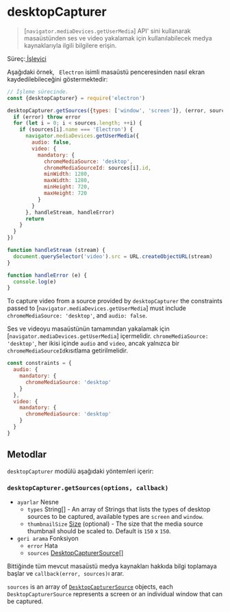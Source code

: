 # desktopCapturer

> [`navigator.mediaDevices.getUserMedia`] API' sini kullanarak masaüstünden ses ve video yakalamak için kullanılabilecek medya kaynaklarıyla ilgili bilgilere erişin.

Süreç:[ İşleyici](../glossary.md#renderer-process)

Aşağıdaki örnek, ` Electron` isimli masaüstü penceresinden nasıl ekran kaydedilebileceğini göstermektedir:

```javascript
// İşleme sürecinde.
const {desktopCapturer} = require('electron')

desktopCapturer.getSources({types: ['window', 'screen']}, (error, sources) => {
  if (error) throw error
  for (let i = 0; i < sources.length; ++i) {
    if (sources[i].name === 'Electron') {
      navigator.mediaDevices.getUserMedia({
        audio: false,
        video: {
          mandatory: {
            chromeMediaSource: 'desktop',
            chromeMediaSourceId: sources[i].id,
            minWidth: 1280,
            maxWidth: 1280,
            minHeight: 720,
            maxHeight: 720
          }
        }
      }, handleStream, handleError)
      return
    }
  }
})

function handleStream (stream) {
  document.querySelector('video').src = URL.createObjectURL(stream)
}

function handleError (e) {
  console.log(e)
}
```

To capture video from a source provided by `desktopCapturer` the constraints passed to [`navigator.mediaDevices.getUserMedia`] must include `chromeMediaSource: 'desktop'`, and `audio: false`.

Ses ve videoyu masaüstünün tamamından yakalamak için [`navigator.mediaDevices.getUserMedia`] içermelidir. `chromeMediaSource: 'desktop'`, her ikisi içinde `audio` and `video`, ancak yalnızca bir `chromeMediaSourceId`kısıtlama getirilmelidir.

```javascript
const constraints = {
  audio: {
    mandatory: {
      chromeMediaSource: 'desktop'
    }
  },
  video: {
    mandatory: {
      chromeMediaSource: 'desktop'
    }
  }
}
```

## Metodlar

`desktopCapturer` modülü aşağıdaki yöntemleri içerir:

### `desktopCapturer.getSources(options, callback)`

* `ayarlar` Nesne 
  * `types` String[] - An array of Strings that lists the types of desktop sources to be captured, available types are `screen` and `window`.
  * `thumbnailSize` [Size](structures/size.md) (optional) - The size that the media source thumbnail should be scaled to. Default is `150` x `150`.
* `geri arama` Fonksiyon 
  * `error` Hata 
  * `sources` [DesktopCapturerSource[]](structures/desktop-capturer-source.md)

Bittiğinde tüm mevcut masaüstü medya kaynakları hakkıda bilgi toplamaya başlar ve `callback(error, sources)`ı arar.

`sources` is an array of [`DesktopCapturerSource`](structures/desktop-capturer-source.md) objects, each `DesktopCapturerSource` represents a screen or an individual window that can be captured.